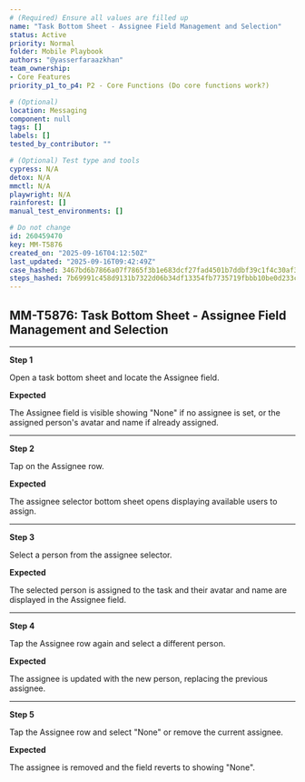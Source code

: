 ```yaml
---
# (Required) Ensure all values are filled up
name: "Task Bottom Sheet - Assignee Field Management and Selection"
status: Active
priority: Normal
folder: Mobile Playbook
authors: "@yasserfaraazkhan"
team_ownership:
- Core Features
priority_p1_to_p4: P2 - Core Functions (Do core functions work?)

# (Optional)
location: Messaging
component: null
tags: []
labels: []
tested_by_contributor: ""

# (Optional) Test type and tools
cypress: N/A
detox: N/A
mmctl: N/A
playwright: N/A
rainforest: []
manual_test_environments: []

# Do not change
id: 260459470
key: MM-T5876
created_on: "2025-09-16T04:12:50Z"
last_updated: "2025-09-16T09:42:49Z"
case_hashed: 3467bd6b7866a07f7865f3b1e683dcf27fad4501b7ddbf39c1f4c30af3a5588b714e4fe80a82b789dbe0addd075eeab9
steps_hashed: 7b69991c458d9131b7322d06b34df13354fb7735719fbbb10be0d233cee0cdff23bdc1e04237aedaa98463d125ee39a3
---
```


<!-- (Auto-generated) Based on frontmatter's "key" and "name" -->

## MM-T5876: Task Bottom Sheet - Assignee Field Management and Selection

---

**Step 1**

Open a task bottom sheet and locate the Assignee field.

**Expected**

The Assignee field is visible showing "None" if no assignee is set, or the assigned person's avatar and name if already assigned.

---

**Step 2**

Tap on the Assignee row.

**Expected**

The assignee selector bottom sheet opens displaying available users to assign.

---

**Step 3**

Select a person from the assignee selector.

**Expected**

The selected person is assigned to the task and their avatar and name are displayed in the Assignee field.

---

**Step 4**

Tap the Assignee row again and select a different person.

**Expected**

The assignee is updated with the new person, replacing the previous assignee.

---

**Step 5**

Tap the Assignee row and select "None" or remove the current assignee.

**Expected**

The assignee is removed and the field reverts to showing "None".
